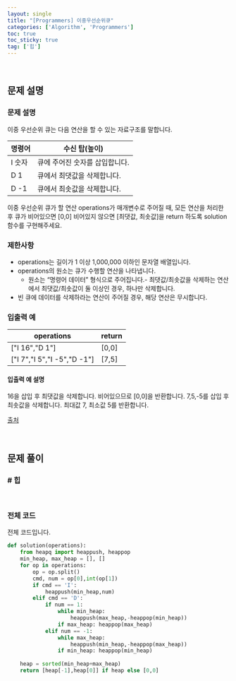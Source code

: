 ```yaml
---
layout: single
title: "[Programmers] 이중우선순위큐"
categories: ['Algorithm', 'Programmers']
toc: true
toc_sticky: true
tag: ['힙']
---
```




<br>

## 문제 설명

### 문제 설명

이중 우선순위 큐는 다음 연산을 할 수 있는 자료구조를 말합니다.

| 명령어 | 수신 탑(높이)                  |
| ------ | ------------------------------ |
| I 숫자 | 큐에 주어진 숫자를 삽입합니다. |
| D 1    | 큐에서 최댓값을 삭제합니다.    |
| D -1   | 큐에서 최솟값을 삭제합니다.    |

이중 우선순위 큐가 할 연산 operations가 매개변수로 주어질 때, 모든 연산을 처리한 후 큐가 비어있으면 [0,0] 비어있지 않으면 [최댓값, 최솟값]을 return 하도록 solution 함수를 구현해주세요.

### 제한사항

- operations는 길이가 1 이상 1,000,000 이하인 문자열 배열입니다.
- operations의 원소는 큐가 수행할 연산을 나타냅니다.
  - 원소는 “명령어 데이터” 형식으로 주어집니다.- 최댓값/최솟값을 삭제하는 연산에서 최댓값/최솟값이 둘 이상인 경우, 하나만 삭제합니다.
- 빈 큐에 데이터를 삭제하라는 연산이 주어질 경우, 해당 연산은 무시합니다.

### 입출력 예

| operations                  | return |
| --------------------------- | ------ |
| ["I 16","D 1"]              | [0,0]  |
| ["I 7","I 5","I -5","D -1"] | [7,5]  |

#### 입출력 예 설명

16을 삽입 후 최댓값을 삭제합니다. 비어있으므로 [0,0]을 반환합니다.
7,5,-5를 삽입 후 최솟값을 삭제합니다. 최대값 7, 최소값 5를 반환합니다.

[출처](http://icpckorea.org/problems/2013/onlineset.pdf)

<br>

## 문제 풀이

### \# 힙



<br>

### 전체 코드

전체 코드입니다. 

```python
def solution(operations):
    from heapq import heappush, heappop
    min_heap, max_heap = [], []
    for op in operations:
        op = op.split()
        cmd, num = op[0],int(op[1])
        if cmd == 'I':
            heappush(min_heap,num)
        elif cmd == 'D':
            if num == 1:
                while min_heap:
                    heappush(max_heap,-heappop(min_heap))
                if max_heap: heappop(max_heap)
            elif num == -1:
                while max_heap:
                    heappush(min_heap,-heappop(max_heap))
                if min_heap: heappop(min_heap)
        
    heap = sorted(min_heap+max_heap)
    return [heap[-1],heap[0]] if heap else [0,0]
```



<br>

